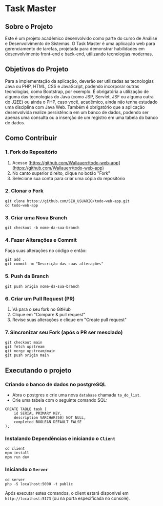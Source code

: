 # Task Master

## Sobre o Projeto

Este é um projeto acadêmico desenvolvido como parte do curso de Análise e Desenvolvimento de Sistemas. O Task Master é uma aplicação web para gerenciamento de tarefas, projetada para demonstrar habilidades em desenvolvimento front-end e back-end, utilizando tecnologias modernas.

## Objetivos do Projeto

Para a implementação da aplicação, deverão ser utilizadas as tecnologias Java ou PHP, HTML, CSS e JavaScript, podendo incorporar outras tecnologias, como Bootstrap, por exemplo. É obrigatória a utilização de alguma das tecnologias do Java (como JSP, Servlet, JSF ou alguma outra do J2EE) ou ainda o PHP, caso você, acadêmico, ainda não tenha estudado uma disciplina com Java Web. Também é obrigatório que a aplicação desenvolvida realize persistência em um banco de dados, podendo ser apenas uma consulta ou a inserção de um registro em uma tabela do banco de dados.

## Como Contribuir

### 1. Fork do Repositório

1. Acesse [https://github.com/Wallauerr/todo-web-app](https://github.com/Wallauerr/todo-web-app)
2. No canto superior direito, clique no botão "Fork"
3. Selecione sua conta para criar uma cópia do repositório

### 2. Clonar o Fork

```
git clone https://github.com/SEU_USUARIO/todo-web-app.git
cd todo-web-app
```

### 3. Criar uma Nova Branch

```
git checkout -b nome-da-sua-branch
```

### 4. Fazer Alterações e Commit

Faça suas alterações no código e então:

```
git add .
git commit -m "Descrição das suas alterações"
```

### 5. Push da Branch

```
git push origin nome-da-sua-branch
```

### 6. Criar um Pull Request (PR)

1. Vá para o seu fork no GitHub
2. Clique em "Compare & pull request"
3. Revise suas alterações e clique em "Create pull request"

### 7. Sincronizar seu Fork (após o PR ser mesclado)

```
git checkout main
git fetch upstream
git merge upstream/main
git push origin main
```

## Executando o projeto

### Criando o banco de dados no postgreSQL

- Abra o postgres e crie uma nova `database` chamada `to_do_list`.
- Crie uma tabela com o seguinte comando SQL: 
```
CREATE TABLE task (
	id SERIAL PRIMARY KEY,
	description VARCHAR(50) NOT NULL,
	completed BOOLEAN DEFAULT FALSE
);
```

### Instalando Dependências e iniciando o `Client`

```
cd client
npm install
npm run dev
```

### Iniciando o `Server`

```
cd server
php -S localhost:5000 -t public
```

Após executar estes comandos, o client estará disponível em `http://localhost:5173` (ou na porta especificada no console).
